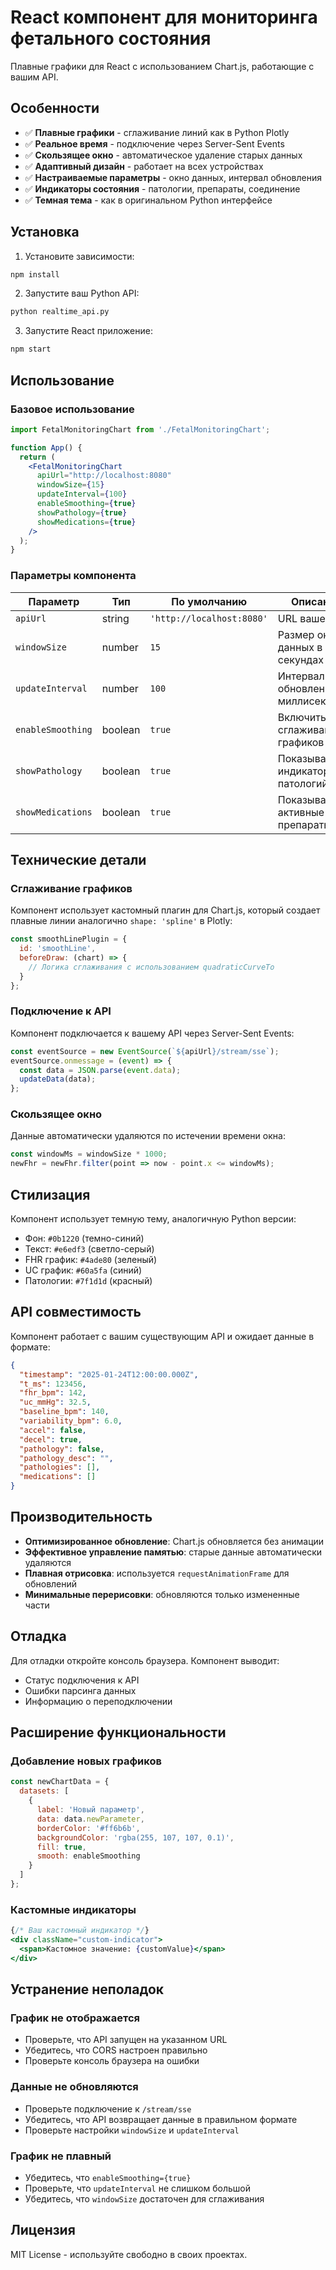 # React компонент для мониторинга фетального состояния

Плавные графики для React с использованием Chart.js, работающие с вашим API.

## Особенности

- ✅ **Плавные графики** - сглаживание линий как в Python Plotly
- ✅ **Реальное время** - подключение через Server-Sent Events
- ✅ **Скользящее окно** - автоматическое удаление старых данных
- ✅ **Адаптивный дизайн** - работает на всех устройствах
- ✅ **Настраиваемые параметры** - окно данных, интервал обновления
- ✅ **Индикаторы состояния** - патологии, препараты, соединение
- ✅ **Темная тема** - как в оригинальном Python интерфейсе

## Установка

1. Установите зависимости:
```bash
npm install
```

2. Запустите ваш Python API:
```bash
python realtime_api.py
```

3. Запустите React приложение:
```bash
npm start
```

## Использование

### Базовое использование

```jsx
import FetalMonitoringChart from './FetalMonitoringChart';

function App() {
  return (
    <FetalMonitoringChart 
      apiUrl="http://localhost:8080"
      windowSize={15}
      updateInterval={100}
      enableSmoothing={true}
      showPathology={true}
      showMedications={true}
    />
  );
}
```

### Параметры компонента

| Параметр | Тип | По умолчанию | Описание |
|----------|-----|--------------|----------|
| `apiUrl` | string | `'http://localhost:8080'` | URL вашего API |
| `windowSize` | number | `15` | Размер окна данных в секундах |
| `updateInterval` | number | `100` | Интервал обновления в миллисекундах |
| `enableSmoothing` | boolean | `true` | Включить сглаживание графиков |
| `showPathology` | boolean | `true` | Показывать индикатор патологий |
| `showMedications` | boolean | `true` | Показывать активные препараты |

## Технические детали

### Сглаживание графиков

Компонент использует кастомный плагин для Chart.js, который создает плавные линии аналогично `shape: 'spline'` в Plotly:

```javascript
const smoothLinePlugin = {
  id: 'smoothLine',
  beforeDraw: (chart) => {
    // Логика сглаживания с использованием quadraticCurveTo
  }
};
```

### Подключение к API

Компонент подключается к вашему API через Server-Sent Events:

```javascript
const eventSource = new EventSource(`${apiUrl}/stream/sse`);
eventSource.onmessage = (event) => {
  const data = JSON.parse(event.data);
  updateData(data);
};
```

### Скользящее окно

Данные автоматически удаляются по истечении времени окна:

```javascript
const windowMs = windowSize * 1000;
newFhr = newFhr.filter(point => now - point.x <= windowMs);
```

## Стилизация

Компонент использует темную тему, аналогичную Python версии:

- Фон: `#0b1220` (темно-синий)
- Текст: `#e6edf3` (светло-серый)
- FHR график: `#4ade80` (зеленый)
- UC график: `#60a5fa` (синий)
- Патологии: `#7f1d1d` (красный)

## API совместимость

Компонент работает с вашим существующим API и ожидает данные в формате:

```json
{
  "timestamp": "2025-01-24T12:00:00.000Z",
  "t_ms": 123456,
  "fhr_bpm": 142,
  "uc_mmHg": 32.5,
  "baseline_bpm": 140,
  "variability_bpm": 6.0,
  "accel": false,
  "decel": true,
  "pathology": false,
  "pathology_desc": "",
  "pathologies": [],
  "medications": []
}
```

## Производительность

- **Оптимизированное обновление**: Chart.js обновляется без анимации
- **Эффективное управление памятью**: старые данные автоматически удаляются
- **Плавная отрисовка**: используется `requestAnimationFrame` для обновлений
- **Минимальные перерисовки**: обновляются только измененные части

## Отладка

Для отладки откройте консоль браузера. Компонент выводит:

- Статус подключения к API
- Ошибки парсинга данных
- Информацию о переподключении

## Расширение функциональности

### Добавление новых графиков

```jsx
const newChartData = {
  datasets: [
    {
      label: 'Новый параметр',
      data: data.newParameter,
      borderColor: '#ff6b6b',
      backgroundColor: 'rgba(255, 107, 107, 0.1)',
      fill: true,
      smooth: enableSmoothing
    }
  ]
};
```

### Кастомные индикаторы

```jsx
{/* Ваш кастомный индикатор */}
<div className="custom-indicator">
  <span>Кастомное значение: {customValue}</span>
</div>
```

## Устранение неполадок

### График не отображается
- Проверьте, что API запущен на указанном URL
- Убедитесь, что CORS настроен правильно
- Проверьте консоль браузера на ошибки

### Данные не обновляются
- Проверьте подключение к `/stream/sse`
- Убедитесь, что API возвращает данные в правильном формате
- Проверьте настройки `windowSize` и `updateInterval`

### График не плавный
- Убедитесь, что `enableSmoothing={true}`
- Проверьте, что `updateInterval` не слишком большой
- Убедитесь, что `windowSize` достаточен для сглаживания

## Лицензия

MIT License - используйте свободно в своих проектах.
